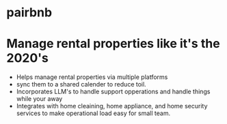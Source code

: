 # pairbnb

# Manage rental properties like it's the 2020's

- Helps manage rental properties via multiple platforms
- sync them to a shared calender to reduce toil.
- Incorporates LLM's to handle support opperations and handle things while your away
- Integrates with home cleaining, home appliance, and home security services to make operational load easy for small team.
